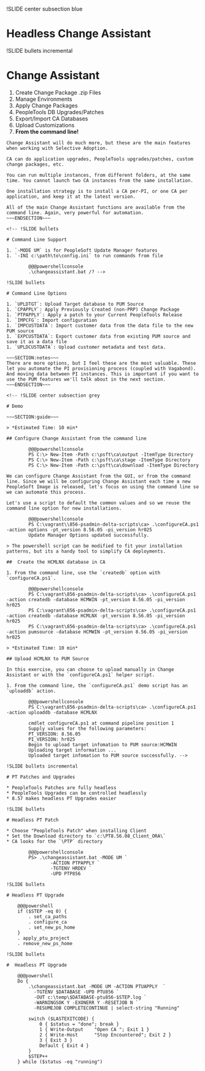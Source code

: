 !SLIDE center subsection blue

# Headless Change Assistant

!SLIDE bullets incremental

# Change Assistant

1. Create Change Package .zip Files
1. Manage Environments
1. Apply Change Packages
1. PeopleTools DB Upgrades/Patches
1. Export/Import CA Databases
1. Upload Customizations
1. **From the command line!**

~~~SECTION:notes~~~
Change Assistant will do much more, but these are the main features when working with Selective Adoption.

CA can do application upgrades, PeopleTools upgrades/patches, custom change packages, etc.

You can run multiple instances, from different folders, at the same time. You cannot launch two CA instances from the same installation.

One installation strategy is to install a CA per-PI, or one CA per application, and keep it at the latest version.

All of the main Change Assistant functions are available from the command line. Again, very powerful for automation.
~~~ENDSECTION~~~

<!-- !SLIDE bullets

# Command Line Support

1. `-MODE UM` is for PeopleSoft Update Manager features
1. `-INI c:\path\to\config.ini` to run commands from file

        @@@powershellconsole
        .\changeassistant.bat /? -->

!SLIDE bullets

# Command Line Options

1. `UPLDTGT`: Upload Target database to PUM Source
1. `CPAPPLY`: Apply Previously Created (non-PRP) Change Package
1. `PTPAPPLY`: Apply a patch to your Current PeopleTools Release
1. `IMPCFG`: Import configuration
1. `IMPCUSTDATA`: Import customer data from the data file to the new PUM source
1. `EXPCUSTDATA`: Export customer data from existing PUM source and save it as a data file
1. `UPLDCUSTDATA`: Upload customer metadata and test data.

~~~SECTION:notes~~~
There are more options, but I feel these are the most valuable. These let you automate the PI provisioning process (coupled with Vagabond). And moving data between PI instances. This is important if you want to use the PUM features we'll talk about in the next section.
~~~ENDSECTION~~~

<!-- !SLIDE center subsection grey

# Demo

~~~SECTION:guide~~~

> *Estimated Time: 10 min*

## Configure Change Assistant from the command line

        @@@powershellconsole
        PS C:\> New-Item -Path c:\psft\ca\output -ItemType Directory
        PS C:\> New-Item -Path c:\psft\ca\stage -ItemType Directory
        PS C:\> New-Item -Path c:\psft\ca\download -ItemType Directory
        
We can configure Change Assistant from the GUI, or from the command line. Since we will be configuring Change Assistant each time a new PeopleSoft Image is released, let's focus on using the command line so we can automate this process.

Let's use a script to default the common values and so we reuse the command line option for new installations.

        @@@powershellconsole
        PS C:\vagrant\\856-psadmin-delta-scripts\ca> .\configureCA.ps1 -action options -pt_version 8.56.05 -pi_version hr025
        Update Manager Options updated successfully.

> The powershell script can be modified to fit your installation patterns, but its a handy tool to simplify CA deployments.

##  Create the HCMLNX database in CA

1. From the command line, use the `createdb` option with `configureCA.ps1`.

        @@@powershellconsole
        PS C:\vagrant\856-psadmin-delta-scripts\ca> .\configureCA.ps1 -action createdb -database HCMWIN -pt_version 8.56.05 -pi_version hr025
        PS C:\vagrant\856-psadmin-delta-scripts\ca> .\configureCA.ps1 -action createdb -database HCMLNX -pt_version 8.56.05 -pi_version hr025
        PS C:\vagrant\856-psadmin-delta-scripts\ca> .\configureCA.ps1 -action pumsource -database HCMWIN -pt_version 8.56.05 -pi_version hr025

> *Estimated Time: 10 min*

## Upload HCMLNX to PUM Source

In this exercise, you can choose to upload manually in Change Assistant or with the `configureCA.ps1` helper script.

1. From the command line, the `configureCA.ps1` demo script has an `uploaddb` action.

        @@@powershellconsole
        PS C:\vagrant\856-psadmin-delta-scripts\ca> .\configureCA.ps1 -action uploaddb -database HCMLNX

        cmdlet configureCA.ps1 at command pipeline position 1
        Supply values for the following parameters:
        PT_VERSION: 8.56.05
        PI_VERSION: hr025
        Begin to upload target infomation to PUM source:HCMWIN
        Uploading target information ...
        Uploaded target infomation to PUM source successfully. -->

!SLIDE bullets incremental

# PT Patches and Upgrades

* PeopleTools Patches are fully headless
* PeopleTools Upgrades can be controlled headlessly
* 8.57 makes headless PT Upgrades easier

!SLIDE bullets

# Headless PT Patch

* Choose "PeopleTools Patch" when installing Client
* Set the Download directory to `c:\PT8.56.08_Client_ORA\`
* CA looks for the `\PTP` directory

        @@@powershellconsole
        PS> .\changeassistant.bat -MODE UM `
                -ACTION PTPAPPLY `
                -TGTENV HRDEV `
                -UPD PTP856

!SLIDE bullets

# Headless PT Upgrade

    @@@powershell
    if ($STEP -eq 0) {
        . set_ca_paths
        . configure_ca
        . set_new_ps_home
    }
    . apply_ptu_project
    . remove_new_ps_home

!SLIDE bullets

#  Headless PT Upgrade

    @@@powershell
    Do {
        .\changeassistant.bat -MODE UM -ACTION PTUAPPLY  `
          -TGTENV $DATABASE -UPD PTU856 `
          -OUT c:\temp\$DATABASE-ptu856-$STEP.log `
          -WARNINGSOK Y -EXONERR Y -RESETJOB N `
          -RESUMEJOB COMPLETECONTINUE | select-string "Running"
        
        switch ($LASTEXITCODE) {
            0 { $status = "done"; break }
            1 { Write-Output    "Open CA "; Exit 1 }
            2 { Write-Host      "Stop Encountered"; Exit 2 }
            3 { Exit 3 }
            Default { Exit 4 }
        }
        $STEP++
    } while ($status -eq "running")